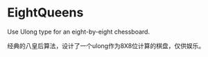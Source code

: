 # EightQueens
Use Ulong type for an eight-by-eight chessboard.

经典的八皇后算法，设计了一个ulong作为8X8位计算的棋盘，仅供娱乐。
